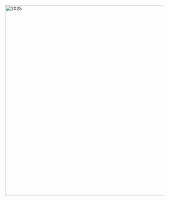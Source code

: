 <img width="1277" height="606" alt="2025" src="https://github.com/user-attachments/assets/967aaf6e-68e5-4d41-a7f6-3df5c3829b2d" />
